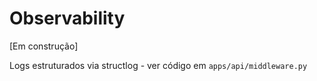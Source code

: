 <!-- SPDX-License-Identifier: MIT | (c) 2025 Leopoldo Carvalho Correia de Lima -->

# Observability

[Em construção]

Logs estruturados via structlog - ver código em `apps/api/middleware.py`

